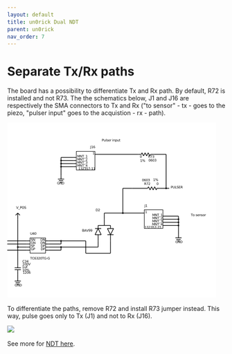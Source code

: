 ```yaml
---
layout: default
title: un0rick Dual NDT
parent: un0rick
nav_order: 7
---
```


# Separate Tx/Rx paths

The board has a possibility to differentiate Tx and Rx path. By default, R72 is installed and not R73. The the schematics below, J1 and J16 are respectively the SMA connectors to Tx and Rx ("to sensor" - tx - goes to the piezo, "pulser input" goes to the acquistion - rx - path).

![](https://github.com/kelu124/un0rick/raw/master/images/txrx.png)

To differentiate the paths,  remove R72 and install R73 jumper instead. This way, pulse goes only to Tx (J1) and not to Rx (J16).

![](https://github.com/kelu124/un0rick/raw/master/images/separate_tx_rx.png)

See more for [NDT here](http://un0rick.cc/UseCase/NDT).


